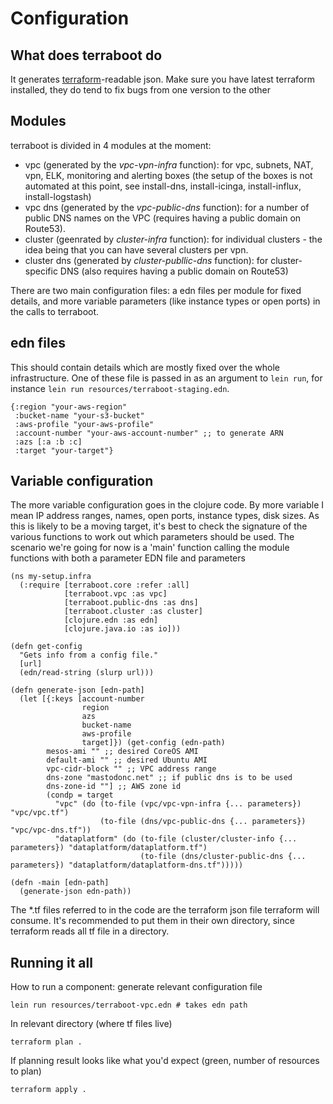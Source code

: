 # Configuration

## What does terraboot do

It generates [terraform]()-readable json. Make sure you have latest terraform installed, they do tend to fix bugs from one version to the other

## Modules

terraboot is divided in 4 modules at the moment:

* vpc (generated by the _vpc-vpn-infra_ function): for vpc, subnets, NAT, vpn, ELK, monitoring and alerting boxes (the setup of the boxes is not automated at this point, see install-dns, install-icinga, install-influx, install-logstash)
* vpc dns (generated by the _vpc-public-dns_ function): for a number of public DNS names on the VPC (requires having a public domain on Route53).
* cluster (geenrated by _cluster-infra_ function): for individual clusters - the idea being that you can have several clusters per vpn.
* cluster dns (generated by _cluster-publlic-dns_ function): for cluster-specific DNS (also requires having a public domain on Route53)

There are two main configuration files: a edn files per module for fixed details, and more variable parameters (like instance types or open ports) in the calls to terraboot.

## edn files

This should contain details which are mostly fixed over the whole infrastructure. One of these file is passed in as an argument to `lein run`, for instance `lein run resources/terraboot-staging.edn`.

    {:region "your-aws-region"
     :bucket-name "your-s3-bucket"
     :aws-profile "your-aws-profile"
     :account-number "your-aws-account-number" ;; to generate ARN
     :azs [:a :b :c]
     :target "your-target"}



## Variable configuration

The more variable configuration goes in the clojure code.  By more variable I mean IP address ranges, names, open ports, instance types, disk sizes.
As this is likely to be a moving target, it's best to check the signature of the various functions to work out which parameters should be used.  The scenario we're going for now is a 'main' function calling the module functions with both a parameter EDN file and parameters

```
(ns my-setup.infra
  (:require [terraboot.core :refer :all]
            [terraboot.vpc :as vpc]
            [terraboot.public-dns :as dns]
            [terraboot.cluster :as cluster]
            [clojure.edn :as edn]
            [clojure.java.io :as io]))

(defn get-config
  "Gets info from a config file."
  [url]
  (edn/read-string (slurp url)))

(defn generate-json [edn-path]
  (let [{:keys [account-number
                region
                azs
                bucket-name
                aws-profile
                target]}) (get-config (edn-path)
        mesos-ami "" ;; desired CoreOS AMI
        default-ami "" ;; desired Ubuntu AMI
        vpc-cidr-block "" ;; VPC address range
        dns-zone "mastodonc.net" ;; if public dns is to be used
        dns-zone-id ""] ;; AWS zone id
        (condp = target
          "vpc" (do (to-file (vpc/vpc-vpn-infra {... parameters}) "vpc/vpc.tf")
                    (to-file (dns/vpc-public-dns {... parameters}) "vpc/vpc-dns.tf"))
          "dataplatform" (do (to-file (cluster/cluster-info {... parameters}) "dataplatform/dataplatform.tf")
                             (to-file (dns/cluster-public-dns {... parameters}) "dataplatform/dataplatform-dns.tf")))))

(defn -main [edn-path]
  (generate-json edn-path))
```

The *.tf files referred to in the code are the terraform json file terraform will consume. It's recommended to put them in their own directory, since terraform reads all tf file in a directory.

## Running it all

How to run a component: generate relevant configuration file

```
lein run resources/terraboot-vpc.edn # takes edn path
```
In relevant directory (where tf files live)
```
terraform plan .
```
If planning result looks like what you'd expect (green, number of resources to plan)
```
terraform apply .
```
